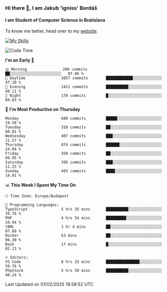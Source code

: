 ### Hi there 👋, I am Jakub 'igniss' Bordáš

#### I am Student of Computer Science in Bratislava
To know me better, head over to my [website](https://bordas.sk).

[![My Skills](https://skillicons.dev/icons?i=js,typescript,html,css,figma,svelte,vue,next,postgresql,nest,express,nodejs)](https://bordas.sk)


<!--START_SECTION:waka-->
![Code Time](http://img.shields.io/badge/Code%20Time-1%2C670%20hrs%2058%20mins-blue)

**I'm an Early 🐤** 

```text
🌞 Morning                280 commits         ██░░░░░░░░░░░░░░░░░░░░░░░   07.96 % 
🌆 Daytime                1657 commits        ████████████░░░░░░░░░░░░░   47.10 % 
🌃 Evening                1411 commits        ██████████░░░░░░░░░░░░░░░   40.11 % 
🌙 Night                  170 commits         █░░░░░░░░░░░░░░░░░░░░░░░░   04.83 % 
```
📅 **I'm Most Productive on Thursday** 

```text
Monday                   689 commits         █████░░░░░░░░░░░░░░░░░░░░   19.58 % 
Tuesday                  310 commits         ██░░░░░░░░░░░░░░░░░░░░░░░   08.81 % 
Wednesday                407 commits         ███░░░░░░░░░░░░░░░░░░░░░░   11.57 % 
Thursday                 874 commits         ██████░░░░░░░░░░░░░░░░░░░   24.84 % 
Friday                   350 commits         ██░░░░░░░░░░░░░░░░░░░░░░░   09.95 % 
Saturday                 395 commits         ███░░░░░░░░░░░░░░░░░░░░░░   11.23 % 
Sunday                   493 commits         ████░░░░░░░░░░░░░░░░░░░░░   14.01 % 
```


📊 **This Week I Spent My Time On** 

```text
🕑︎ Time Zone: Europe/Budapest

💬 Programming Languages: 
TypeScript               5 hrs 35 mins       ██████████░░░░░░░░░░░░░░░   39.76 % 
PHP                      4 hrs 54 mins       █████████░░░░░░░░░░░░░░░░   34.94 % 
YAML                     1 hr 4 mins         ██░░░░░░░░░░░░░░░░░░░░░░░   07.60 % 
Docker                   53 mins             ██░░░░░░░░░░░░░░░░░░░░░░░   06.30 % 
Bash                     17 mins             █░░░░░░░░░░░░░░░░░░░░░░░░   02.13 % 

🔥 Editors: 
VS Code                  8 hrs 23 mins       ███████████████░░░░░░░░░░   59.76 % 
PhpStorm                 5 hrs 39 mins       ██████████░░░░░░░░░░░░░░░   40.24 % 
```


 Last Updated on 01/02/2025 18:58:52 UTC
<!--END_SECTION:waka-->
